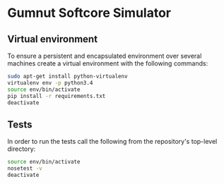 # Gumnut Softcore Simulator

## Virtual environment

To ensure a persistent and encapsulated environment over several machines 
create a virtual environment with the following commands:

```bash
sudo apt-get install python-virtualenv
virtualenv env -p python3.4
source env/bin/activate
pip install -r requirements.txt
deactivate
```

## Tests

In order to run the tests call the following from the repository's top-level 
directory:

```bash
source env/bin/activate
nosetest -v
deactivate
```

